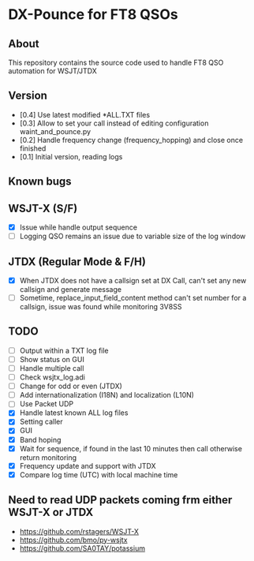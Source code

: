 # DX-Pounce for FT8 QSOs

## About

This repository contains the source code used to handle FT8 QSO automation for WSJT/JTDX

## Version

- [0.4] Use latest modified *ALL.TXT files
- [0.3] Allow to set your call instead of editing configuration waint_and_pounce.py
- [0.2] Handle frequency change (frequency_hopping) and close once finished
- [0.1] Initial version, reading logs

## Known bugs

## WSJT-X (S/F)
- [x] Issue while handle output sequence
- [ ] Logging QSO remains an issue due to variable size of the log window

## JTDX (Regular Mode & F/H)
- [x] When JTDX does not have a callsign set at DX Call, can't set any new callsign and generate message
- [ ] Sometime, replace_input_field_content method can't set number for a callsign, issue was found while monitoring 3V8SS

## TODO

- [ ] Output within a TXT log file
- [ ] Show status on GUI
- [ ] Handle multiple call
- [ ] Check wsjtx_log.adi
- [ ] Change for odd or even (JTDX)
- [ ] Add internationalization (I18N) and localization (L10N) 
- [ ] Use Packet UDP
- [x] Handle latest known ALL log files
- [x] Setting caller
- [x] GUI
- [x] Band hoping 
- [x] Wait for sequence, if found in the last 10 minutes then call otherwise return monitoring
- [x] Frequency update and support with JTDX
- [x] Compare log time (UTC) with local machine time

## Need to read UDP packets coming frm either WSJT-X or JTDX
- https://github.com/rstagers/WSJT-X
- https://github.com/bmo/py-wsjtx
- https://github.com/SA0TAY/potassium